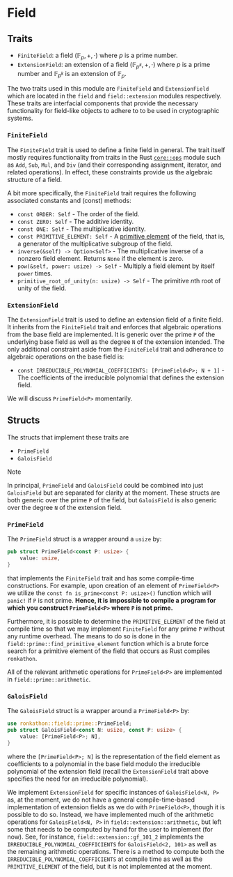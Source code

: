 # Field

## Traits

- `FiniteField`: a field $(\mathbb{F}_p, +,\cdot)$ where $p$ is a prime number.
- `ExtensionField`: an extension of a field $(\mathbb{F}_{p^k}, +,\cdot)$ where $p$ is a prime number and $\mathbb{F}_{p^k}$ is an extension of $\mathbb{F}_p$.


The two traits used in this module are `FiniteField` and `ExtensionField` which are located in the `field` and `field::extension` modules respectively.
These traits are interfacial components that provide the necessary functionality for field-like objects to adhere to to be used in cryptographic systems.


### `FiniteField`
The `FiniteField` trait is used to define a finite field in general.
The trait itself mostly requires functionality from traits in the Rust [`core::ops`](https://doc.rust-lang.org/core/ops/) module such as `Add`, `Sub`, `Mul`, and `Div` (and their corresponding assignment, iterator, and related operations).
In effect, these constraints provide us the algebraic structure of a field.

A bit more specifically, the `FiniteField` trait requires the following associated constants and (const) methods:
- `const ORDER: Self` - The order of the field.
- `const ZERO: Self` - The additive identity.
- `const ONE: Self` - The multiplicative identity.
- `const PRIMITIVE_ELEMENT: Self` - A [primitive element](https://en.wikipedia.org/wiki/Primitive_element_(finite_field)) of the field, that is, a generator of the multiplicative subgroup of the field.
- `inverse(&self) -> Option<Self>` - The multiplicative inverse of a nonzero field element.
Returns `None` if the element is zero.
- `pow(&self, power: usize) -> Self` - Multiply a field element by itself `power` times.
- `primitive_root_of_unity(n: usize) -> Self` - The primitive $n$th root of unity of the field.

### `ExtensionField`
The `ExtensionField` trait is used to define an extension field of a finite field.
It inherits from the `FiniteField` trait and enforces that algebraic operations from the base field are implemented.
It is generic over the prime `P` of the underlying base field as well as the degree `N` of the extension intended.
The only additional constraint aside from the `FiniteField` trait and adherance to algebraic operations on the base field is:
- `const IRREDUCIBLE_POLYNOMIAL_COEFFICIENTS: [PrimeField<P>; N + 1]` - The coefficients of the irreducible polynomial that defines the extension field.

We will discuss `PrimeField<P>` momentarily.


## Structs
The structs that implement these traits are
- `PrimeField`
- `GaloisField`

> [!NOTE]
> In principal, `PrimeField` and `GaloisField` could be combined into just `GaloisField` but are separated for clarity at the moment.
> These structs are both generic over the prime `P` of the field, but `GaloisField` is also generic over the degree `N` of the extension field.

### `PrimeField`
The `PrimeField` struct is a wrapper around a `usize` by:
```rust
pub struct PrimeField<const P: usize> {
    value: usize,
}
```
that implements the `FiniteField` trait and has some compile-time constructions.
For example, upon creation of an element of `PrimeField<P>` we utilize the `const fn is_prime<const P: usize>()` function which will `panic!` if `P` is not prime.
**Hence, it is impossible to compile a program for which you construct `PrimeField<P>` where `P` is not prime.**

Furthermore, it is possible to determine the `PRIMITIVE_ELEMENT` of the field at compile time so that we may implement `FiniteField` for any prime `P` without any runtime overhead.
The means to do so is done in the `field::prime::find_primitive_element` function which is a brute force search for a primitive element of the field that occurs as Rust compiles `ronkathon`.

All of the relevant arithmetic operations for `PrimeField<P>` are implemented in `field::prime::arithmetic`.

### `GaloisField`
The `GaloisField` struct is a wrapper around a `PrimeField<P>` by:
```rust
use ronkathon::field::prime::PrimeField;
pub struct GaloisField<const N: usize, const P: usize> {
    value: [PrimeField<P>; N],
}
```
where the `[PrimeField<P>; N]` is the representation of the field element as coefficients to a polynomial in the base field modulo the irreducible polynomial of the extension field (recall the `ExtensionField` trait above specifies the need for an irreducible polynomial).

We implement `ExtensionField` for specific instances of `GaloisField<N, P>` as, at the moment, we do not have a general compile-time-based implementation of extension fields as we do with `PrimeField<P>`, though it is possible to do so.
Instead, we have implemented much of the arithmetic operations for `GaloisField<N, P>` in `field::extension::arithmetic`, but left some that needs to be computed by hand for the user to implement (for now).
See, for instance, `field::extension::gf_101_2` implements the `IRREDUCIBLE_POLYNOMIAL_COEFFICIENTS` for `GaloisField<2, 101>` as well as the remaining arithmetic operations.
There is a method to compute both the `IRREDUCIBLE_POLYNOMIAL_COEFFICIENTS` at compile time as well as the `PRIMITIVE_ELEMENT` of the field, but it is not implemented at the moment.